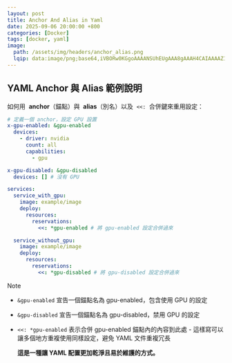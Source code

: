 ```yaml
---
layout: post
title: Anchor And Alias in Yaml
date: 2025-09-06 20:00:00 +800
categories: [Docker]
tags: [docker, yaml]
image:
  path: /assets/img/headers/anchor_alias.png
  lqip: data:image/png;base64,iVBORw0KGgoAAAANSUhEUgAAA8gAAAH4CAIAAAAZ1VPRAALJIklEQVR4Aeyah5IbuxVE0aQ3h/eUv8L//1MOm/NumxaKp9TVZInO4e1d1QgDXNyMHgyG+vj59+Od
---
```


## YAML Anchor 與 Alias 範例說明

如何用  **anchor**（錨點）與  **alias**（別名）以及  `<<:`  合併鍵來重用設定：

```yaml
# 定義一個 anchor，設定 GPU 設置
x-gpu-enabled: &gpu-enabled
  devices:
    - driver: nvidia
      count: all
      capabilities:
        - gpu

x-gpu-disabled: &gpu-disabled
  devices: [] # 沒有 GPU

services:
  service_with_gpu:
    image: example/image
    deploy:
      resources:
        reservations:
          <<: *gpu-enabled # 將 gpu-enabled 設定合併過來

  service_without_gpu:
    image: example/image
    deploy:
      resources:
        reservations:
          <<: *gpu-disabled # 將 gpu-disabled 設定合併過來
```

> [!note]
>
> - `&gpu-enabled` 宣告一個錨點名為 gpu-enabled，包含使用 GPU 的設定
> - `&gpu-disabled` 宣告一個錨點名為 gpu-disabled，禁用 GPU 的設定
> - `<<: *gpu-enabled` 表示合併 gpu-enabled 錨點內的內容到此處 - 這樣寫可以讓多個地方重複使用同樣設定，避免 YAML 文件重複冗長
>
>   **這是一種讓 YAML 配置更加乾淨且易於維護的方式。**
